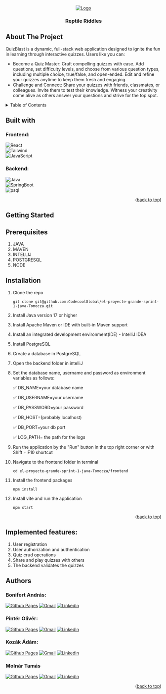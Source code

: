 <br />
<div align="center">
  <a href="https://github.com/CodecoolGlobal/el-proyecte-grande-sprint-1-java-Tomocza">
    <img src="frontend/src/assets/images/logo_big.png" alt="Logo">
  </a>
</div>
<h3 align="center">Reptile Riddles</h3>
<p align="left"></p>

## About The Project

QuizBlast is a dynamic, full-stack web application designed to ignite the fun in learning through interactive quizzes. Users like you can:

- Become a Quiz Master: Craft compelling quizzes with ease. Add questions, set difficulty levels, and choose from various question types, including multiple choice, true/false, and open-ended. Edit and refine your quizzes anytime to keep them fresh and engaging.
- Challenge and Connect: Share your quizzes with friends, classmates, or colleagues. Invite them to test their knowledge. Witness your creativity come alive as others answer your questions and strive for the top spot.

<!-- TABLE OF CONTENTS -->
<details>
  <summary>Table of Contents</summary>
  <ol>
    <li>
      <a href="#about-the-project">About The Project</a>
      <ul>
        <li><a href="#built-with">Built With</a></li>
      </ul>
    </li>
    <li>
      <a href="#getting-started">Getting Started</a>
      <ul>
        <li><a href="#installation">Installation</a></li>
      </ul>
    </li>
    <li><a href="#authors">Authors</a></li>
  </ol>
</details>



<!-- ABOUT THE PROJECT -->


## Built with

### Frontend:

![React] <br/> ![Tailwind] <br/> ![JavaScript] <br/>

### Backend: <br/>

![Java] <br/> ![SpringBoot]<br/> ![psql]

<p align="right">(<a href="#about-the-project">back to top</a>)</p>

<!-- GETTING STARTED -->
## Getting Started

## Prerequisites

1. JAVA
2. MAVEN
3. INTELLIJ
4. POSTGRESQL
5. NODE

## Installation

1. Clone the repo
   ```shell
   git clone git@github.com:CodecoolGlobal/el-proyecte-grande-sprint-1-java-Tomocza.git
   ```
2. Install Java version 17 or higher


3. Install Apache Maven or IDE with built-in Maven support


4. Install an integrated development environment(IDE) - IntelliJ IDEA


5. Install PostgreSQL


6. Create a database in PostgreSQL


7. Open the backend folder in intelliJ


8. Set the database name, username and password as environment variables as follows:

   ✅ DB_NAME=your database name

   ✅ DB_USERNAME=your username

   ✅ DB_PASSWORD=your password

   ✅ DB_HOST=(probably localhost)

   ✅ DB_PORT=your db port

   ✅ LOG_PATH= the path for the logs






9. Run the application by the "Run" button in the top right corner or with Shift + F10 shortcut


10. Navigate to the frontend folder in terminal
     ```shell
     cd el-proyecte-grande-sprint-1-java-Tomocza/frontend
     ```

11. Install the frontend packages
     ```shell
     npm install
     ```

12. Install vite and run the application
     ```shell
     npm start
     ```

<p align="right">(<a href="#about-the-project">back to top</a>)</p>


## Implemented features:

1. User registration
2. User authorization and authentication
3. Quiz crud operations
4. Share and play quizzes with others
5. The backend validates the quizzes


<!-- AUTHORS -->

## Authors

### Bonifert András:

[![Github Pages]](https://github.com/Bonifert)
[![Gmail]](mailto:bonifert.andras@gmail.com)
[![LinkedIn]](https://www.linkedin.com/in/andras-bonifert/)

### Pintér Olivér:

[![Github Pages]](https://github.com/PinterOliver)
[![Gmail]](mailto:pinter.oliver.peter@gmail.com)
[![LinkedIn]](https://www.linkedin.com/in/pinteroliverpeter/)

### Kozák Ádám:

[![Github Pages]](https://github.com/Kozakadam)
[![Gmail]](mailto:kar.adam.robert@gmail.com)
[![LinkedIn]](https://www.linkedin.com/in/kozak-adam-robert/)

### Molnár Tamás
[![Github Pages]](https://github.com/Tomocza)
[![Gmail]](mailto:tomi@astala.hu)
[![LinkedIn]](https://www.linkedin.com/in/tomocza/)


<p align="right">(<a href="#about-the-project">back to top</a>)</p>



<!-- MARKDOWN LINKS & IMAGES -->
<!-- https://www.markdownguide.org/basic-syntax/#reference-style-links -->

[Tailwind]: https://img.shields.io/badge/Tailwind-000000?style=for-the-badge&logo=TailwindCSS

[JavaScript]: https://img.shields.io/badge/JavaScript-000000?style=for-the-badge&logo=JavaScript

[React]: https://img.shields.io/badge/React-000000?style=for-the-badge&logo=React

[Java]: https://img.shields.io/badge/Java-000000?style=for-the-badge&logo=openjdk

[SpringBoot]: https://img.shields.io/badge/SpringBoot-000000?style=for-the-badge&logo=SpringBoot

[psql]: https://img.shields.io/badge/postgresql-000000?style=for-the-badge&logo=postgresql

[Github Pages]: https://img.shields.io/badge/github-121013?style=for-the-badge&logo=github&logoColor=white

[Gmail]: https://img.shields.io/badge/Gmail-D14836?style=for-the-badge&logo=gmail&logoColor=white

[LinkedIn]: https://img.shields.io/badge/LinkedIn-0077B5?style=for-the-badge&logo=linkedin&logoColor=white
